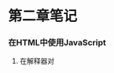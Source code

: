 # 第二章笔记

### 在HTML中使用JavaScript

1. 在解释器对<script>元素内部的所有代码求值完毕以前，页面中的其余内容都不会被浏览器加载或显示。在解析外部JS文件（包括下载该文件）时，页面的处理也会暂时停止。只要不存在defer和async属性，浏览器都会按照<script>元素在页面中出现的先后顺序对它们依次进行解析(第一个<script>元素包含的代码解析完成后，才开始第二个，第三个...)。

2. script标签的六个属性：

   - async:表示应该立即下载脚本，但不应妨碍页面中的其他操作，比如下载其他资源或等待加载其他脚本。只对外部脚本文件有效。
   - charset:字符集
   - defer:表示脚本可以延迟到文档完全被解析和显示之后再执行。只对外部脚本有效
   - language:已废弃。原用来表示脚本语言。
   - src:包含要执行代码的外部文件。
   - type:可以看成language的外部属性，默认text/javascript

3. 在HTML文档中不能使用

   ```html
   <script src="example.js"/>
   ```

   这样的用法，在XHTML文档中可以。

4. 如果将<script>都放在<head>元素中，将导致所有的JS代码都被下载、解析和执行完成以后，才能开始呈现页面的内容(浏览器在遇到<body>标签时才开始呈现内容)。

5. 文档模式通过使用文档类型(doctype)切换实现的。最初的两种文档模式是：混杂模式和标准模式。DTD

   开启HTML5的标准模式：

   ```html
   <!--HTML 5-->
   <!DOCTYPE html>
   ```

6. <noscript.>元素：当浏览器不支持JS时显示代替内容, 让页面平稳的退化。
